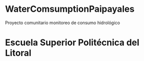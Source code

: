 # WaterComsumptionPaipayales
Proyecto comunitario monitoreo de consumo hidrológico
# Escuela Superior Politécnica del Litoral
